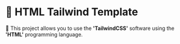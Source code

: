 # 🌟 HTML Tailwind Template
📕 This project allows you to use the **'TailwindCSS'** software using the **'HTML'** programming language.
